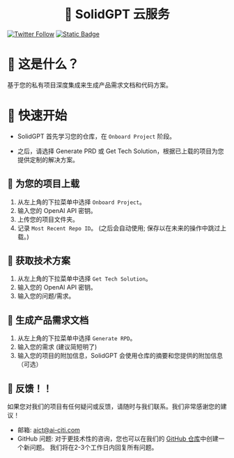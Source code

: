 <h1 align="center">🧱 SolidGPT 云服务</h1>

[![Twitter Follow](https://img.shields.io/twitter/follow/SolidGPT?style=social)](https://twitter.com/SolidGPT)
[![Static Badge](https://img.shields.io/badge/Github-SolidGPT-blue)](https://github.com/AI-Citizen/SolidGPT)

# 🚀 这是什么？
基于您的私有项目深度集成来生成产品需求文档和代码方案。

# 🏁 快速开始
- SolidGPT 首先学习您的仓库，在 `Onboard Project` 阶段。

- 之后，请选择 Generate PRD 或 Get Tech Solution，根据已上载的项目为您提供定制的解决方案。

## 📖 为您的项目上载
1. 从左上角的下拉菜单中选择 `Onboard Project`。
1. 输入您的 OpenAI API 密钥。
1. 上传您的项目文件夹。
1. 记录 `Most Recent Repo ID`。 (之后会自动使用; 保存以在未来的操作中跳过上载。)

## 🧮 获取技术方案
1. 从左上角的下拉菜单中选择 `Get Tech Solution`。
1. 输入您的 OpenAI API 密钥。
1. 输入您的问题/需求。

## 📁 生成产品需求文档
1. 从左上角的下拉菜单中选择 `Generate RPD`。
1. 输入您的需求 (建议简短明了)
1. 输入您的项目的附加信息，SolidGPT 会使用仓库的摘要和您提供的附加信息（可选）

## 📣 反馈！！
如果您对我们的项目有任何疑问或反馈，请随时与我们联系。我们非常感谢您的建议！
- 邮箱: aict@ai-citi.com
- GitHub 问题: 对于更技术性的咨询，您也可以在我们的 [GitHub 仓库](https://github.com/AI-Citizen/SolidGPT/issues)中创建一个新问题。
我们将在2-3个工作日内回复所有问题。
